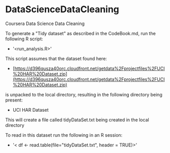 # DataScienceDataCleaning
Coursera Data Science Data Cleaning

To generate a "Tidy dataset" as described in the CodeBook.md, run the following R script:

 * '<run_analysis.R>'

This script assumes that the dataset found here:

 * [https://d396qusza40orc.cloudfront.net/getdata%2Fprojectfiles%2FUCI%20HAR%20Dataset.zip](https://d396qusza40orc.cloudfront.net/getdata%2Fprojectfiles%2FUCI%20HAR%20Dataset.zip)

is unpacked to the local directory, resulting in the following directory being present:

 * UCI HAR Dataset

This will create a file called tidyDataSet.txt being created in the local directory

To read in this dataset run the following in an R session:

 * '< df <- read.table(file="tidyDataSet.txt", header = TRUE)>'

